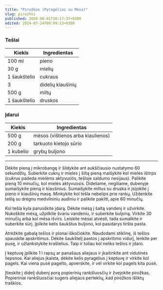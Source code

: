 ```yaml
---
title: "Pirožkos (Pyragėliai su Mėsa)"
slug: pirozhki
published: 2020-08-01T10:17:37+0300
edited: 2024-07-24T09:09:13+0300
---
```


### Tešlai

 Kiekis       | Ingredientas
 ------------ | ------------
 100 ml       | pieno
 30 g         | mielių
 1 šaukštelio | cukraus
 3            | didelių kiaušinių
 500 g        | miltų
 1 šaukštelio | druskos

### Įdarui

 Kiekis    | Ingredientas
 --------- | ---------
 500 g     | mėsos (vištienos arba kiaulienos)
 200 g     | tarkuoto kietojo sūrio
 1 kubelio | grybų buljono

 ---

Dėkite pieną į mikrobangę ir šildykite ant aukščiausio nustatymo 60 sekundžių. Suberkite cukrų ir mieles į šiltą pieną maišykite kol mielės ištirps (cukrus padeda mielėms aktyvuotis, tešloje saldumo nesijaus). Palikite pieną 10 minučių, kol mielės aktyvuosis. Dideliame, negiliame, dubenyje sumaišykite pieną ir kiaušinius. Sumaišykite miltus su druska ir įsijokite į pieno ir kiaušinių masę. Minkykite kol tešla nebelips prie rankų. Uždenkite tešlą su drėgnu medvilniniu audiniu ir palikite pakilti, apie 60 minučių.

Kol tešla kyla paruoškite įdarą. Dėkite mėsą į šaltą vandenį ir užvirkite. Nukoškite mėsą, užpilkite švariu vandeniu, ir suberkite buljoną. Virkite 30 minučių arba kol mėsa išvirs. Leiskite mėsai atvėsti, tada sumalkite ir suberkite sūrį. Įpilkite kelis šaukštus buljono, kol pasidarys tiršta pasta.

Atrėžkite gabalą tešlos ir plonai iškočiokite. Naudodami stiklinę, iš tešlos spauskite apskritimus. Dėkite šaukštelį pastos į apskritimo vidurį, lenkite per pusę, ir užlankstykite kraštelius. Taip ir toliau kol neliks tešlos ir įdaro.

Į keptuvę įpilkite 1 l rapsų ar panašaus aliejaus ir įkaitinkite ant vidutinės liepsnos. Kai aliejus įkaista, dėkite kelis pyragėlius į keptuvę ir virkite kol pagels. Kai viena pusė pagelto, apverskite, ir vėl virkite kol pagels kita pusė.

Įtieskite į didelį dubenį porą popierinių rankšluosčių ir žvejokite pirožkas. Popieriniai rankšluosčiai sugers aliejaus perteklių, kad pirožkos išliktų traškios.
